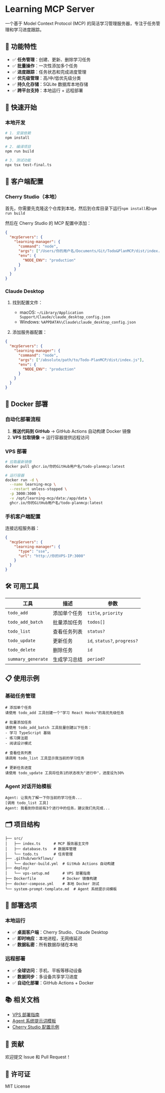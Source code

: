 # Learning MCP Server

一个基于 Model Context Protocol (MCP) 的简洁学习管理服务器，专注于任务管理和学习进度跟踪。

## 🌟 功能特性

- ✅ **任务管理**：创建、更新、删除学习任务
- ✅ **批量操作**：一次性添加多个任务
- ✅ **进度跟踪**：任务状态和完成进度管理
- ✅ **优先级管理**：高/中/低优先级分类
- ✅ **持久化存储**：SQLite 数据库本地存储
- ✅ **跨平台支持**：本地运行 + 远程部署

## 🚀 快速开始

### 本地开发

```bash
# 1. 安装依赖
npm install

# 2. 编译项目
npm run build

# 3. 测试功能
npx tsx test-final.ts
```

## 📱 客户端配置

### Cherry Studio（本地）

首先，你需要先克隆这个仓库到本地，然后到仓库目录下运行`npm install`和`npm run build`

然后在 Cherry Studio 的 MCP 配置中添加：

```json
{
  "mcpServers": {
    "learning-manager": {
      "command": "node",
      "args": ["/Users/你的用户名/Documents/Git/Todo&PlanMCP/dist/index.js"],
      "env": {
        "NODE_ENV": "production"
      }
    }
  }
}
```

### Claude Desktop

1. 找到配置文件：
   - macOS: `~/Library/Application Support/Claude/claude_desktop_config.json`
   - Windows: `%APPDATA%\Claude\claude_desktop_config.json`

2. 添加服务器配置：

```json
{
  "mcpServers": {
    "learning-manager": {
      "command": "node",
      "args": ["/absolute/path/to/Todo-PlanMCP/dist/index.js"],
      "env": {
        "NODE_ENV": "production"
      }
    }
  }
}
```

## 🐳 Docker 部署

### 自动化部署流程

1. **推送代码到 GitHub** → GitHub Actions 自动构建 Docker 镜像
2. **VPS 拉取镜像** → 运行容器提供远程访问

### VPS 部署

```bash
# 拉取最新镜像
docker pull ghcr.io/你的GitHub用户名/todo-planmcp:latest

# 运行容器
docker run -d \
  --name learning-mcp \
  --restart unless-stopped \
  -p 3000:3000 \
  -v /opt/learning-mcp/data:/app/data \
  ghcr.io/你的GitHub用户名/todo-planmcp:latest
```

### 手机客户端配置

连接远程服务器：

```json
{
  "mcpServers": {
    "learning-manager": {
      "type": "sse",
      "url": "http://你的VPS-IP:3000"
    }
  }
}
```

## 🛠️ 可用工具

| 工具 | 描述 | 参数 |
|------|------|------|
| `todo_add` | 添加单个任务 | `title`, `priority` |
| `todo_add_batch` | 批量添加任务 | `todos[]` |
| `todo_list` | 查看任务列表 | `status?` |
| `todo_update` | 更新任务 | `id`, `status?`, `progress?` |
| `todo_delete` | 删除任务 | `id` |
| `summary_generate` | 生成学习总结 | `period?` |

## 📋 使用示例

### 基础任务管理
```
# 添加单个任务
请使用 todo_add 工具创建一个"学习 React Hooks"的高优先级任务

# 批量添加任务
请使用 todo_add_batch 工具批量创建以下任务：
- 学习 TypeScript 基础
- 练习算法题
- 阅读设计模式

# 查看任务列表
请调用 todo_list 工具显示我当前的学习任务

# 更新任务进度
请使用 todo_update 工具将任务1的状态改为"进行中"，进度设为30%
```

### Agent 对话开始模板
```
Agent: 让我先了解一下你当前的学习任务...
[调用 todo_list 工具]
Agent: 我看到你目前有3个进行中的任务，建议我们先完成...
```

## 🗂️ 项目结构

```
├── src/
│   ├── index.ts      # MCP 服务器主文件
│   ├── database.ts   # 数据库管理
│   └── todo.ts       # 任务管理
├── .github/workflows/
│   └── docker-build.yml  # GitHub Actions 自动构建
├── deploy/
│   └── vps-setup.md      # VPS 部署指南
├── Dockerfile            # Docker 镜像构建
├── docker-compose.yml    # 本地 Docker 测试
└── system-prompt-template.md  # Agent 系统提示词模板
```

## 🔄 部署选项

### 本地运行
- ✅ **桌面客户端**：Cherry Studio、Claude Desktop
- ✅ **即时响应**：本地进程，无网络延迟
- ✅ **数据私密**：所有数据存储在本地

### 远程部署
- ✅ **全球访问**：手机、平板等移动设备
- ✅ **数据同步**：多设备共享学习进度
- ✅ **自动化部署**：GitHub Actions + Docker

## 📚 相关文档

- [VPS 部署指南](deploy/vps-setup.md)
- [Agent 系统提示词模板](system-prompt-template.md)
- [Cherry Studio 配置示例](cherry-studio-config.json)

## 🤝 贡献

欢迎提交 Issue 和 Pull Request！

## 📄 许可证

MIT License

